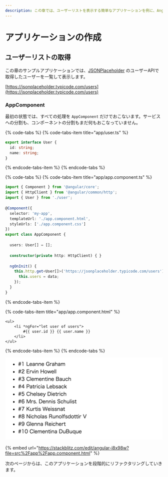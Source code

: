 ```yaml
---
description: この章では、ユーザーリストを表示する簡単なアプリケーションを例に、Angularアプリケーションの設計について考えていきます。
---
```


# アプリケーションの作成

## ユーザーリストの取得

この章のサンプルアプリケーションでは、[JSONPlaceholder](https://jsonplaceholder.typicode.com/) のユーザーAPIで取得したユーザーを一覧して表示します。

[https://jsonplaceholder.typicode.com/users](https://jsonplaceholder.typicode.com/users)

### AppComponent

最初の状態では、すべての処理を `AppComponent` だけでおこないます。サービスへの分割も、コンポーネントの分割もまだ何もおこなっていません。

{% code-tabs %}
{% code-tabs-item title="app/user.ts" %}
```typescript
export interface User {
  id: string;
  name: string;
}
```
{% endcode-tabs-item %}
{% endcode-tabs %}

{% code-tabs %}
{% code-tabs-item title="app/app.component.ts" %}
```typescript
import { Component } from '@angular/core';
import { HttpClient } from '@angular/common/http';
import { User } from './user';

@Component({
  selector: 'my-app',
  templateUrl: './app.component.html',
  styleUrls: ['./app.component.css']
})
export class AppComponent {

  users: User[] = [];

  constructor(private http: HttpClient) { }

  ngOnInit() {
    this.http.get<User[]>('https://jsonplaceholder.typicode.com/users').subscribe(data => {
      this.users = data;
    });
  }
}

```
{% endcode-tabs-item %}

{% code-tabs-item title="app/app.component.html" %}
```markup
<ul>
	<li *ngFor="let user of users">
		#{{ user.id }} {{ user.name }}
	</li>
</ul>
```
{% endcode-tabs-item %}
{% endcode-tabs %}

![&#x30E6;&#x30FC;&#x30B6;&#x30FC;&#x30EA;&#x30B9;&#x30C8;](../.gitbook/assets/image%20%288%29.png)

{% embed url="https://stackblitz.com/edit/angular-i8x98w?file=src%2Fapp%2Fapp.component.html" %}

次のページからは、このアプリケーションを段階的にリファクタリングしていきます。

